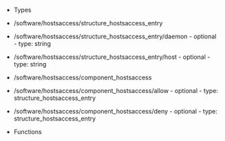  - Types
  - /software/hostsaccess/structure_hostsaccess_entry
   - /software/hostsaccess/structure_hostsaccess_entry/daemon
    - optional
    - type: string
   - /software/hostsaccess/structure_hostsaccess_entry/host
    - optional
    - type: string
  - /software/hostsaccess/component_hostsaccess
   - /software/hostsaccess/component_hostsaccess/allow
    - optional
    - type: structure_hostsaccess_entry
   - /software/hostsaccess/component_hostsaccess/deny
    - optional
    - type: structure_hostsaccess_entry

 - Functions
